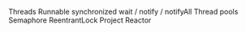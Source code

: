 Threads
Runnable
synchronized
wait / notify / notifyAll
Thread pools
Semaphore
ReentrantLock
Project Reactor
